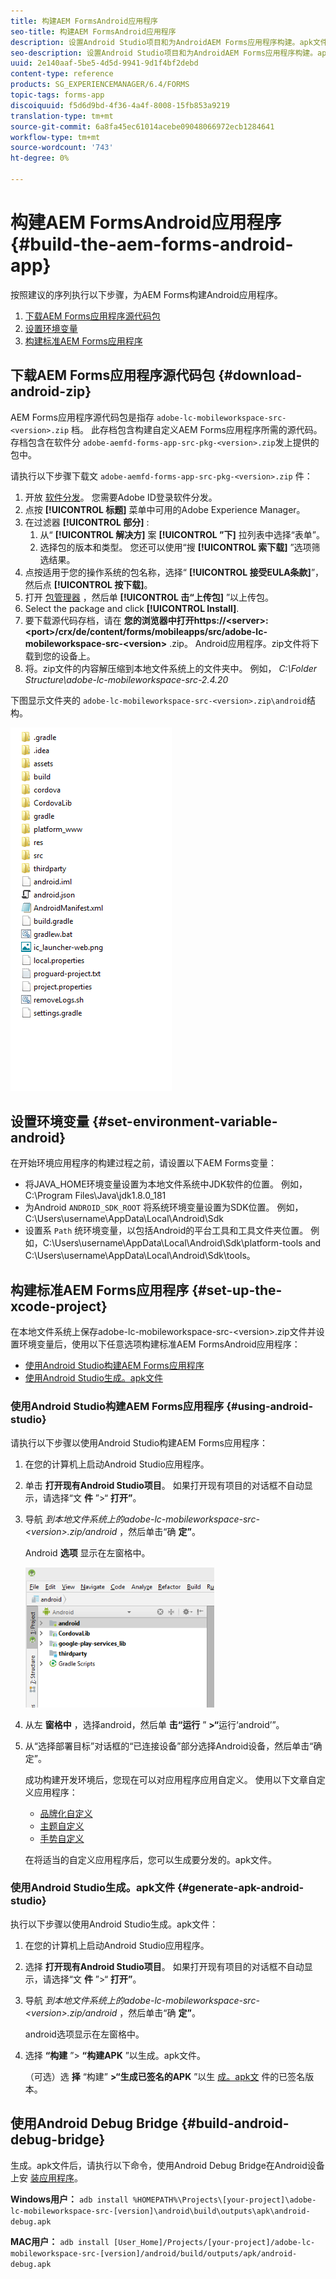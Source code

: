 ```yaml
---
title: 构建AEM FormsAndroid应用程序
seo-title: 构建AEM FormsAndroid应用程序
description: 设置Android Studio项目和为AndroidAEM Forms应用程序构建。apk文件的步骤
seo-description: 设置Android Studio项目和为AndroidAEM Forms应用程序构建。apk文件的步骤
uuid: 2e140aaf-5be5-4d5d-9941-9d1f4bf2debd
content-type: reference
products: SG_EXPERIENCEMANAGER/6.4/FORMS
topic-tags: forms-app
discoiquuid: f5d6d9bd-4f36-4a4f-8008-15fb853a9219
translation-type: tm+mt
source-git-commit: 6a8fa45ec61014acebe09048066972ecb1284641
workflow-type: tm+mt
source-wordcount: '743'
ht-degree: 0%

---
```



# 构建AEM FormsAndroid应用程序 {#build-the-aem-forms-android-app}

按照建议的序列执行以下步骤，为AEM Forms构建Android应用程序。

1. [下载AEM Forms应用程序源代码包](#download-android-zip)
1. [设置环境变量](#set-environment-variable-android)
1. [构建标准AEM Forms应用程序](#set-up-the-xcode-project)

## 下载AEM Forms应用程序源代码包 {#download-android-zip}

AEM Forms应用程序源代码包是指存 `adobe-lc-mobileworkspace-src-<version>.zip` 档。 此存档包含构建自定义AEM Forms应用程序所需的源代码。 存档包含在软件分 `adobe-aemfd-forms-app-src-pkg-<version>.zip`发上提供的包中。

请执行以下步骤下载文 `adobe-aemfd-forms-app-src-pkg-<version>.zip` 件：

1. 开放 [软件分发](https://experience.adobe.com/downloads)。 您需要Adobe ID登录软件分发。
1. 点按 **[!UICONTROL 标题]** 菜单中可用的Adobe Experience Manager。
1. 在过滤器 **[!UICONTROL 部分]** :
   1. 从“ **[!UICONTROL 解决方]** 案 **[!UICONTROL ”下]** 拉列表中选择“表单”。
   2. 选择包的版本和类型。 您还可以使用“搜 **[!UICONTROL 索下载]** ”选项筛选结果。
1. 点按适用于您的操作系统的包名称，选择“ **[!UICONTROL 接受EULA条款]**”，然后点 **[!UICONTROL 按下载]**。
1. 打开 [包管理器](https://docs.adobe.com/content/help/en/experience-manager-65/administering/contentmanagement/package-manager.html) ，然后单 **[!UICONTROL 击“上传包]** ”以上传包。
1. Select the package and click **[!UICONTROL Install]**.
1. 要下载源代码存档，请在 **您的浏览器中打开https://&lt;server>:&lt;port>/crx/de/content/forms/mobileapps/src/adobe-lc-mobileworkspace-src-&lt;version>** .zip。 Android应用程序。zip文件将下载到您的设备上。
1. 将。zip文件的内容解压缩到本地文件系统上的文件夹中。 例如， *C:\Folder Structure\adobe-lc-mobileworkspace-src-2.4.20*

下图显示文件夹的 `adobe-lc-mobileworkspace-src-<version>.zip\android`结构。

![zip_android_folder_structure](assets/zip_android_folder_structure.png)

## 设置环境变量 {#set-environment-variable-android}

在开始环境应用程序的构建过程之前，请设置以下AEM Forms变量：

* 将JAVA_HOME环境变量设置为本地文件系统中JDK软件的位置。 例如，C:\Program Files\Java\jdk1.8.0_181
* 为Android `ANDROID_SDK_ROOT` 将系统环境变量设置为SDK位置。 例如，C:\Users\username\AppData\Local\Android\Sdk
* 设置系 `Path` 统环境变量，以包括Android的平台工具和工具文件夹位置。 例如，C:\Users\username\AppData\Local\Android\Sdk\platform-tools and C:\Users\username\AppData\Local\Android\Sdk\tools。

## 构建标准AEM Forms应用程序 {#set-up-the-xcode-project}

在本地文件系统上保存adobe-lc-mobileworkspace-src-&lt;version>.zip文件并设置环境变量后，使用以下任意选项构建标准AEM FormsAndroid应用程序：

* [使用Android Studio构建AEM Forms应用程序](#using-android-studio)
* [使用Android Studio生成。apk文件](#generate-apk-android-studio)

### 使用Android Studio构建AEM Forms应用程序 {#using-android-studio}

请执行以下步骤以使用Android Studio构建AEM Forms应用程序：

1. 在您的计算机上启动Android Studio应用程序。
1. 单击 **打开现有Android Studio项目**。 如果打开现有项目的对话框不自动显示，请选择“文 **件** ”>“ **打开”**。
1. 导航 *到本地文件系统上的adobe-lc-mobileworkspace-src-&lt;version>.zip/android* ，然后单击“确 **定”**。

   Android **选项** 显示在左窗格中。

   ![android_folder_studio](assets/android_folder_studio.png)

1. 从左 **窗格中** ，选择android，然后单 **击“运行** ” **>“**&#x200B;运行‘android’”。
1. 从“选择部署目标”对话框的“已连接设备”部分选择Android设备，然后单击“确定”。

   成功构建开发环境后，您现在可以对应用程序应用自定义。 使用以下文章自定义应用程序：

   * [品牌化自定义](/help/forms/using/branding-customization.md)
   * [主题自定义](/help/forms/using/theme-customization.md)
   * [手势自定义](/help/forms/using/gesture-customization.md)

   在将适当的自定义应用程序后，您可以生成要分发的。apk文件。

### 使用Android Studio生成。apk文件 {#generate-apk-android-studio}

执行以下步骤以使用Android Studio生成。apk文件：

1. 在您的计算机上启动Android Studio应用程序。
1. 选择 **打开现有Android Studio项目**。 如果打开现有项目的对话框不自动显示，请选择“文 **件** ”>“ **打开”**。
1. 导航 *到本地文件系统上的adobe-lc-mobileworkspace-src-&lt;version>.zip/android* ，然后单击“确 **定”**。

   android选项显示在左窗格中。

1. 选择 **“构建** ”> **“构建APK** ”以生成。apk文件。

   （可选）选 **择** “构建” **>“生成已签名的APK** ”以生 [成。apk文](https://developer.android.com/studio/publish/app-signing) 件的已签名版本。

## 使用Android Debug Bridge {#build-android-debug-bridge}

生成。apk文件后，请执行以下命令，使用Android Debug Bridge在Android设备上安 [装应用程序](https://developer.android.com/tools/help/adb.html)。

**Windows用户：** `adb install %HOMEPATH%\Projects\[your-project]\adobe-lc-mobileworkspace-src-[version]\android\build\outputs\apk\android-debug.apk`

**MAC用户：** `adb install [User_Home]/Projects/[your-project]/adobe-lc-mobileworkspace-src-[version]/android/build/outputs/apk/android-debug.apk`
